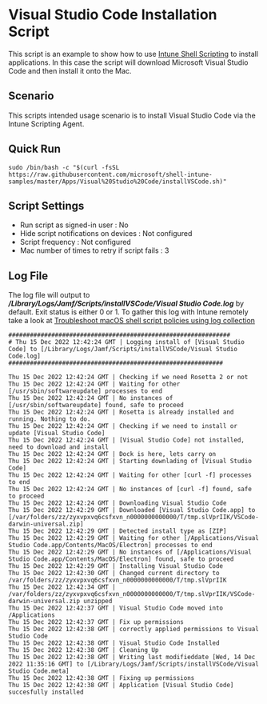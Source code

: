 # Visual Studio Code Installation Script

This script is an example to show how to use [Intune Shell Scripting](https://docs.microsoft.com/en-us/mem/intune/apps/macos-shell-scripts) to install applications. In this case the script will download Microsoft Visual Studio Code and then install it onto the Mac.

## Scenario

This scripts intended usage scenario is to install Visual Studio Code via the Intune Scripting Agent.

## Quick Run

```
sudo /bin/bash -c "$(curl -fsSL https://raw.githubusercontent.com/microsoft/shell-intune-samples/master/Apps/Visual%20Studio%20Code/installVSCode.sh)"
```

## Script Settings

- Run script as signed-in user : No
- Hide script notifications on devices : Not configured
- Script frequency : Not configured
- Mac number of times to retry if script fails : 3

## Log File

The log file will output to ***/Library/Logs/Jamf/Scripts/installVSCode/Visual Studio Code.log*** by default. Exit status is either 0 or 1. To gather this log with Intune remotely take a look at  [Troubleshoot macOS shell script policies using log collection](https://docs.microsoft.com/en-us/mem/intune/apps/macos-shell-scripts#troubleshoot-macos-shell-script-policies-using-log-collection)

```
##############################################################
# Thu 15 Dec 2022 12:42:24 GMT | Logging install of [Visual Studio Code] to [/Library/Logs/Jamf/Scripts/installVSCode/Visual Studio Code.log]
############################################################

Thu 15 Dec 2022 12:42:24 GMT | Checking if we need Rosetta 2 or not
Thu 15 Dec 2022 12:42:24 GMT | Waiting for other [/usr/sbin/softwareupdate] processes to end
Thu 15 Dec 2022 12:42:24 GMT | No instances of [/usr/sbin/softwareupdate] found, safe to proceed
Thu 15 Dec 2022 12:42:24 GMT | Rosetta is already installed and running. Nothing to do.
Thu 15 Dec 2022 12:42:24 GMT | Checking if we need to install or update [Visual Studio Code]
Thu 15 Dec 2022 12:42:24 GMT | [Visual Studio Code] not installed, need to download and install
Thu 15 Dec 2022 12:42:24 GMT | Dock is here, lets carry on
Thu 15 Dec 2022 12:42:24 GMT | Starting downlading of [Visual Studio Code]
Thu 15 Dec 2022 12:42:24 GMT | Waiting for other [curl -f] processes to end
Thu 15 Dec 2022 12:42:24 GMT | No instances of [curl -f] found, safe to proceed
Thu 15 Dec 2022 12:42:24 GMT | Downloading Visual Studio Code
Thu 15 Dec 2022 12:42:29 GMT | Downloaded [Visual Studio Code.app] to [/var/folders/zz/zyxvpxvq6csfxvn_n0000000000000/T/tmp.slVprIIK/VSCode-darwin-universal.zip]
Thu 15 Dec 2022 12:42:29 GMT | Detected install type as [ZIP]
Thu 15 Dec 2022 12:42:29 GMT | Waiting for other [/Applications/Visual Studio Code.app/Contents/MacOS/Electron] processes to end
Thu 15 Dec 2022 12:42:29 GMT | No instances of [/Applications/Visual Studio Code.app/Contents/MacOS/Electron] found, safe to proceed
Thu 15 Dec 2022 12:42:29 GMT | Installing Visual Studio Code
Thu 15 Dec 2022 12:42:30 GMT | Changed current directory to /var/folders/zz/zyxvpxvq6csfxvn_n0000000000000/T/tmp.slVprIIK
Thu 15 Dec 2022 12:42:34 GMT | /var/folders/zz/zyxvpxvq6csfxvn_n0000000000000/T/tmp.slVprIIK/VSCode-darwin-universal.zip unzipped
Thu 15 Dec 2022 12:42:37 GMT | Visual Studio Code moved into /Applications
Thu 15 Dec 2022 12:42:37 GMT | Fix up permissions
Thu 15 Dec 2022 12:42:38 GMT | correctly applied permissions to Visual Studio Code
Thu 15 Dec 2022 12:42:38 GMT | Visual Studio Code Installed
Thu 15 Dec 2022 12:42:38 GMT | Cleaning Up
Thu 15 Dec 2022 12:42:38 GMT | Writing last modifieddate [Wed, 14 Dec 2022 11:35:16 GMT] to [/Library/Logs/Jamf/Scripts/installVSCode/Visual Studio Code.meta]
Thu 15 Dec 2022 12:42:38 GMT | Fixing up permissions
Thu 15 Dec 2022 12:42:38 GMT | Application [Visual Studio Code] succesfully installed
```
